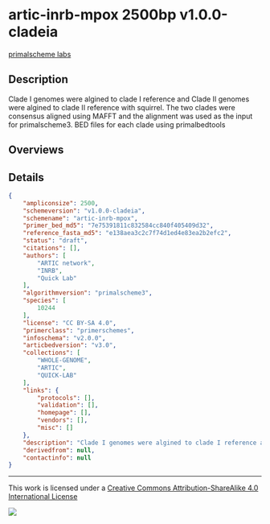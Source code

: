 # artic-inrb-mpox 2500bp v1.0.0-cladeia

[primalscheme labs](https://labs.primalscheme.com/detail/artic-inrb-mpox/2500/v1.0.0-cladeia)

## Description

Clade I genomes were algined to clade I reference and Clade II genomes were algined to clade II reference with squirrel. The two clades were consensus aligned using MAFFT and the alignment was used as the input for primalscheme3. BED files for each clade using primalbedtools

## Overviews

## Details

```json
{
    "ampliconsize": 2500,
    "schemeversion": "v1.0.0-cladeia",
    "schemename": "artic-inrb-mpox",
    "primer_bed_md5": "7e75391811c832584cc840f405409d32",
    "reference_fasta_md5": "e138aea3c2c7f74d1ed4e83ea2b2efc2",
    "status": "draft",
    "citations": [],
    "authors": [
        "ARTIC network",
        "INRB",
        "Quick Lab"
    ],
    "algorithmversion": "primalscheme3",
    "species": [
        10244
    ],
    "license": "CC BY-SA 4.0",
    "primerclass": "primerschemes",
    "infoschema": "v2.0.0",
    "articbedversion": "v3.0",
    "collections": [
        "WHOLE-GENOME",
        "ARTIC",
        "QUICK-LAB"
    ],
    "links": {
        "protocols": [],
        "validation": [],
        "homepage": [],
        "vendors": [],
        "misc": []
    },
    "description": "Clade I genomes were algined to clade I reference and Clade II genomes were algined to clade II reference with squirrel. The two clades were consensus aligned using MAFFT and the alignment was used as the input for primalscheme3. BED files for each clade using primalbedtools",
    "derivedfrom": null,
    "contactinfo": null
}
```



------------------------------------------------------------------------

This work is licensed under a [Creative Commons Attribution-ShareAlike 4.0 International License](http://creativecommons.org/licenses/by-sa/4.0/) 

![](https://i.creativecommons.org/l/by-sa/4.0/88x31.png)